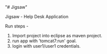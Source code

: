 "# Jigsaw" 

Jigsaw - Help Desk Application

Run steps -


1. Import project into eclipse as maven project.
2. run app with 'tomcat7:run' goal.
3. login with user1/user1 credentials.
